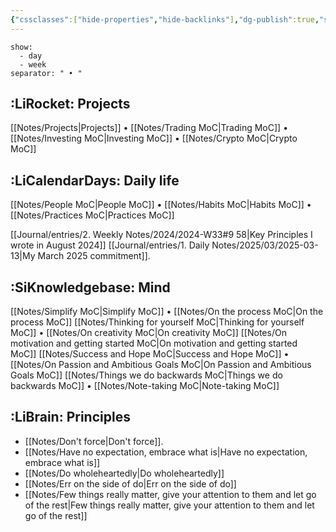 ```yaml
---
{"cssclasses":["hide-properties","hide-backlinks"],"dg-publish":true,"slug":"home","permalink":"/notes/home/","dgPassFrontmatter":true,"updated":"2025-05-26T15:17:23.229+02:00"}
---
```


```journals-home
show:
  - day
  - week
separator: " • "
```

## :LiRocket: Projects
  [[Notes/Projects\|Projects]] • [[Notes/Trading MoC\|Trading MoC]] • [[Notes/Investing MoC\|Investing MoC]] • [[Notes/Crypto MoC\|Crypto MoC]]

## :LiCalendarDays: Daily life

 [[Notes/People MoC\|People MoC]] • [[Notes/Habits MoC\|Habits MoC]] • [[Notes/Practices MoC\|Practices MoC]]

[[Journal/entries/2. Weekly Notes/2024/2024-W33#9 58\|Key Principles I wrote in August 2024]]
[[Journal/entries/1. Daily Notes/2025/03/2025-03-13\|My March 2025 commitment]].
 
## :SiKnowledgebase: Mind
 [[Notes/Simplify MoC\|Simplify MoC]] • [[Notes/On the process MoC\|On the process MoC]]
 [[Notes/Thinking for yourself MoC\|Thinking for yourself MoC]] • [[Notes/On creativity MoC\|On creativity MoC]]
[[Notes/On motivation and getting started MoC\|On motivation and getting started MoC]] 
[[Notes/Success and Hope MoC\|Success and Hope MoC]] • [[Notes/On Passion and Ambitious Goals MoC\|On Passion and Ambitious Goals MoC]]
[[Notes/Things we do backwards MoC\|Things we do backwards MoC]] • [[Notes/Note-taking MoC\|Note-taking MoC]]

## :LiBrain: Principles
- [[Notes/Don't force\|Don't force]]. 
- [[Notes/Have no expectation, embrace what is\|Have no expectation, embrace what is]]
- [[Notes/Do wholeheartedly\|Do wholeheartedly]]
- [[Notes/Err on the side of do\|Err on the side of do]]
- [[Notes/Few things really matter, give your attention to them and let go of the rest\|Few things really matter, give your attention to them and let go of the rest]]